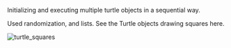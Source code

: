 Initializing and executing multiple turtle objects in a sequential way.

Used randomization, and lists.
See the Turtle objects drawing squares here.

![turtle_squares](https://user-images.githubusercontent.com/47264501/112278999-6bbf6880-8ca9-11eb-9184-438c46d786bd.gif)
